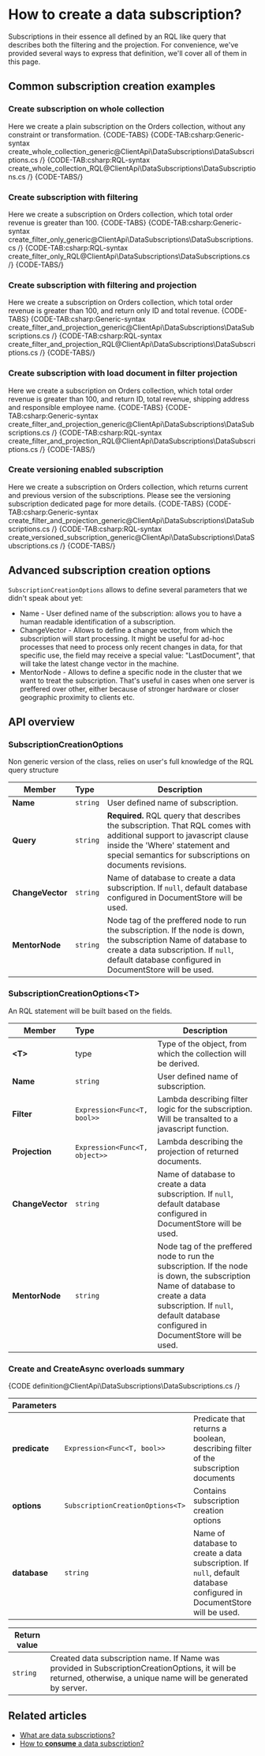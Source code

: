 ﻿# How to create a data subscription?

Subscriptions in their essence all defined by an RQL like query that describes both the filtering and the projection. For convenience, we've provided several ways to express that definition, we'll cover all of them in this page.

## Common subscription creation examples

### Create subscription on whole collection

Here we create a plain subscription on the Orders collection, without any constraint or transformation.
{CODE-TABS}
{CODE-TAB:csharp:Generic-syntax create_whole_collection_generic@ClientApi\DataSubscriptions\DataSubscriptions.cs /}
{CODE-TAB:csharp:RQL-syntax create_whole_collection_RQL@ClientApi\DataSubscriptions\DataSubscriptions.cs /}
{CODE-TABS/}

### Create subscription with filtering

Here we create a subscription on Orders collection, which total order revenue is greater than 100.
{CODE-TABS}
{CODE-TAB:csharp:Generic-syntax create_filter_only_generic@ClientApi\DataSubscriptions\DataSubscriptions.cs /}
{CODE-TAB:csharp:RQL-syntax create_filter_only_RQL@ClientApi\DataSubscriptions\DataSubscriptions.cs /}
{CODE-TABS/}

### Create subscription with filtering and projection

Here we create a subscription on Orders collection, which total order revenue is greater than 100, and return only ID and total revenue.
{CODE-TABS}
{CODE-TAB:csharp:Generic-syntax create_filter_and_projection_generic@ClientApi\DataSubscriptions\DataSubscriptions.cs /}
{CODE-TAB:csharp:RQL-syntax create_filter_and_projection_RQL@ClientApi\DataSubscriptions\DataSubscriptions.cs /}
{CODE-TABS/}

### Create subscription with load document in filter projection

Here we create a subscription on Orders collection, which total order revenue is greater than 100, and return ID, total revenue, shipping address and responsible employee name.
{CODE-TABS}
{CODE-TAB:csharp:Generic-syntax create_filter_and_projection_generic@ClientApi\DataSubscriptions\DataSubscriptions.cs /}
{CODE-TAB:csharp:RQL-syntax create_filter_and_projection_RQL@ClientApi\DataSubscriptions\DataSubscriptions.cs /}
{CODE-TABS/}

### Create versioning enabled subscription

Here we create a subscription on Orders collection, which returns current and previous version of the subscriptions. Please see the versioning subscription dedicated page for more details.
{CODE-TABS}
{CODE-TAB:csharp:Generic-syntax create_filter_and_projection_generic@ClientApi\DataSubscriptions\DataSubscriptions.cs /}
{CODE-TAB:csharp:RQL-syntax create_versioned_subscription_generic@ClientApi\DataSubscriptions\DataSubscriptions.cs /}
{CODE-TABS/}

## Advanced subscription creation options

`SubscriptionCreationOptions` allows to define several parameters that we didn't speak about yet:

* Name - User defined name of the subscription: allows you to have a human readable identification of a subscription.
* ChangeVector - Allows to define a change vector, from which the subscription will start processing. It might be useful for ad-hoc processes that need to process only recent changes in data, for that specific use, the field may receive a special value: "LastDocument", that will take the latest change vector in the machine. 
* MentorNode - Allows to define a specific node in the cluster that we want to treat the subscription. That's useful in cases when one server is preffered over other, either because of stronger hardware or closer geographic proximity to clients etc.

## API overview

### SubscriptionCreationOptions

Non generic version of the class, relies on user's full knowledge of the RQL query structure

| Member | Type | Description |
|--------|:-----|-------------| 
| **Name** | `string` | User defined name of subscription. |
| **Query** | `string` | **Required.** RQL query that describes the subscription. That RQL comes with additional support to javascript clause inside the 'Where' statement and special semantics for subscriptions on documents revisions.
| **ChangeVector** | `string` | Name of database to create a data subscription. If `null`, default database configured in DocumentStore will be used. |
| **MentorNode** | `string` | Node tag of the preffered node to run the subscription. If the node is down, the subscription Name of database to create a data subscription. If `null`, default database configured in DocumentStore will be used. |

### SubscriptionCreationOptions&lt;T&gt;

An RQL statement will be built based on the fields.

| Member | Type | Description |
|--------|:-----|-------------| 
| **&lt;T&gt;** | type | Type of the object, from which the collection will be derived. |
| **Name** | `string` | User defined name of subscription. |
| **Filter** | `Expression<Func<T, bool>>` | Lambda describing filter logic for the subscription. Will be transalted to a javascript function.
| **Projection** | `Expression<Func<T, object>>` | Lambda describing the projection of returned documents. |Will be translated to a javascript function
| **ChangeVector** | `string` | Name of database to create a data subscription. If `null`, default database configured in DocumentStore will be used. |
| **MentorNode** | `string` | Node tag of the preffered node to run the subscription. If the node is down, the subscription Name of database to create a data subscription. If `null`, default database configured in DocumentStore will be used. |

### Create and CreateAsync overloads summary

{CODE definition@ClientApi\DataSubscriptions\DataSubscriptions.cs /}

| Parameters | | |
| ------------- | ------------- | ----- |
| **predicate** | `Expression<Func<T, bool>>` | Predicate that returns a boolean, describing filter of the subscription documents |
| **options** | `SubscriptionCreationOptions<T>` | Contains subscription creation options |
| **database** | `string` | Name of database to create a data subscription. If `null`, default database configured in DocumentStore will be used. |

| Return value | |
| ------------- | ----- |
| `string` | Created data subscription name. If Name was provided in SubscriptionCreationOptions, it will be returned, otherwise, a unique name will be generated by server. |

## Related articles

- [What are data subscriptions?](../../client-api/data-subscriptions/what-are-data-subscriptions)
- [How to **consume** a data subscription?](../../client-api/data-subscriptions/how-to-consume-data-subscription)
